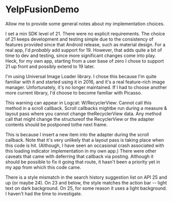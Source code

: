 # YelpFusionDemo

Allow me to provide some general notes about my implementation choices.

I set a min SDK level of 21. There were no explicit requirements. The choice of 21 keeps development
and testing simple due to the consistency of features provided since that Android release, such as
material design. For a real app, I'd *probably* add support for 19. However, that adds quite a bit
of time to dev and testing, since more significant changes come into play. Heck, for my own app,
starting from a user base of zero I chose to support 21 up front and possibly extend to 19 later.

I'm using Universal Image Loader library. I chose this because I'm quite familiar with it and started
using it in 2016, and it's a real feature-rich image manager. Unfortunately, it's no longer maintained.
If I had to choose another more current library, I'd choose to become familiar with Picasso.

This warning can appear in Logcat:
W/RecyclerView: Cannot call this method in a scroll callback. Scroll callbacks mightbe run during a measure & layout pass where you cannot change theRecyclerView data. Any method call that might change the structureof the RecyclerView or the adapter contents should be postponed tothe next frame.

This is because I insert a new item into the adapter during the scroll callback. Note that it's very unlikely that
a layout pass is taking place when this code is hit. (Although, I have seen an occasional crash associated
with this loading indicator implementation in my own app.)
There were other caveats that came with deferring that callback via posting. Although it should be possible to fix it going that route,
it hasn't been a priority yet in my app from which this code came.

There is a style mismatch in the search history suggestion list on API 25 and up (or maybe 24).
On 23 and below, the style matches the action bar -- light text on dark background. On 25, for some
reason it uses a light background. I haven't had the time to investigate.